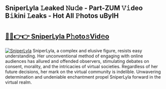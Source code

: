 ## SniperLyla 𝙻eaked 𝙽u𝚍e - Part-ZUM 𝚅𝚒deo B𝚒kini 𝙻eaks - Hot All 𝙿hotos uByIH

# <h2><a href="http://ld0asgq.urlbe.top/?page=SniperLyla">🔗🔗👉👉 SniperLyla P𝚑oto𝚜Vid𝚎o</a></h2>

[![SniperLyla](https://i.imgur.com/eBuTRDB.gif)](http://ld0asgq.urlbe.top/?page=SniperLyla)
SniperLyla, a complex and elusive figure, resists easy understanding. Her unconventional method of engaging with online audiences has allured and offended observers, stimulating debates on consent, morality, and the intricacies of virtual societies. Regardless of her future decisions, her mark on the virtual community is indelible. Unwavering determination and undeniable enchantment propel SniperLyla forward in the virtual realm.
